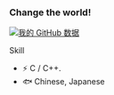 ### Change the world!


[![我的 GitHub 数据](https://github-readme-stats.vercel.app/api?username=ZevAlain)]()


Skill
- ⚡  C / C++.
- 🐟 Chinese, Japanese
